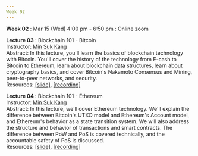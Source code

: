 ```yaml
---
Week 02
---
```


<b>Week 02</b>
: Mar 15 (Wed) 4:00 pm - 6:50 pm
  : Online zoom

<b>Lecture 03</b>
: Blockchain 101 - Bitcoin<br>
  Instructor: <a href="/kaist2023/staff/#Min Suk Kang">Min Suk Kang</a><br>
  Abstract: In this lecture, you'll learn the basics of blockchain technology with Bitcoin. You'll cover the history of the technology from E-cash to Bitcoin to Ethereum, learn about blockchain data structures, learn about cryptography basics, and cover Bitcoin's Nakamoto Consensus and Mining, peer-to-peer networks, and security.<br>
  Resources: <a href="/kaist2023/assets/files/Web3@KAIST-Lecture03.pdf" target="_blank">[slide]</a>, <a href="https://youtu.be/DPdKZKrKT_s" target="_blank">[recording]</a><br>
  
<b>Lecture 04 </b>
: Blockchain 101 - Ethereum<br>
  Instructor: <a href="/kaist2023/staff/#Min Suk Kang">Min Suk Kang</a><br>
  Abstract: In this lecture, we'll cover Ethereum technology. We'll explain the difference between Bitcoin's UTXO model and Ethereum's Account model, and Ethereum's behavior as a state transition system. We will also address the structure and behavior of transactions and smart contracts. The difference between PoW and PoS is covered technically, and the accountable safety of PoS is discussed.<br>
  Resources: <a href="/kaist2023/assets/files/Web3@KAIST-Lecture04.pdf" target="_blank">[slide]</a>, <a href="https://youtu.be/WWdf3geMGUY" target="_blank">[recording]</a><br>
  


